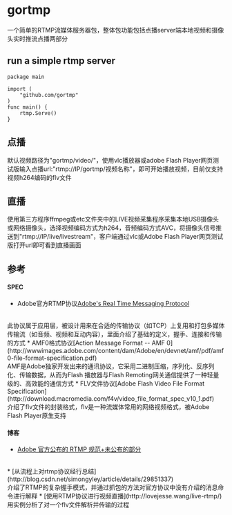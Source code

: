 # gortmp
一个简单的RTMP流媒体服务器包，整体包功能包括点播server端本地视频和摄像头实时推流点播两部分
</br>

## run a simple rtmp server
    package main

    import (
        "github.com/gortmp"
    )
    func main() {
        rtmp.Serve()
    }

## 点播
默认视频路径为"gortmp/video/"，使用vlc播放器或adobe Flash Player网页测试版输入点播url:"rtmp://IP/gortmp/视频名称"，即可开始播放视频，目前仅支持视频h264编码的flv文件

## 直播
使用第三方程序ffmpeg或etc文件夹中的LIVE视频采集程序采集本地USB摄像头或网络摄像头，选择视频编码方式为h264，音频编码方式AVC，将摄像头信号推送到"rtmp://IP/live/livestream"，客户端通过vlc或Adobe Flash Player网页测试版打开url即可看到直播画面

## 参考
#### SPEC
* Adobe官方RTMP协议[Adobe's Real Time Messaging Protocol](http://wwwimages.adobe.com/content/dam/Adobe/en/devnet/rtmp/pdf/rtmp_specification_1.0.pdf)
</br>
此协议属于应用层，被设计用来在合适的传输协议（如TCP）上复用和打包多媒体传输流（如音频、视频和互动内容），里面介绍了基础的定义，握手、连接和传输的方式
* AMF0格式协议[Action Message Format -- AMF 0](http://wwwimages.adobe.com/content/dam/Adobe/en/devnet/amf/pdf/amf0-file-format-specification.pdf)
</br>
AMF是Adobe独家开发出来的通讯协议，它采用二进制压缩，序列化、反序列化、传输数据，从而为Flash 播放器与Flash Remoting网关通信提供了一种轻量级的、高效能的通信方式
* FLV文件协议[Adobe Flash Video File Format Specification](http://download.macromedia.com/f4v/video_file_format_spec_v10_1.pdf)
</br>
介绍了flv文件的封装格式，flv是一种流媒体常用的网络视频格式，被Adobe Flash Player原生支持

#### 博客
* [Adobe 官方公布的 RTMP 规范+未公布的部分](http://blog.csdn.net/simongyley/article/details/24977705)
</br>
* [从流程上对rtmp协议经行总结](http://blog.csdn.net/simongyley/article/details/29851337)
</br>
介绍了RTMP的复杂握手模式，并通过抓包的方法对官方协议中没有介绍的消息命令进行解释
* [使用RTMP协议进行视频直播](http://lovejesse.wang/live-rtmp/)
</br>
用实例分析了对一个flv文件解析并传输的过程

